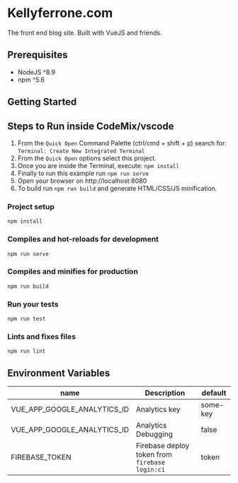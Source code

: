 # Kellyferrone.com

The front end blog site. Built with VueJS and friends. 

## Prerequisites

- NodeJS ^8.9
- npm ^5.6


## Getting Started

## Steps to Run inside CodeMix/vscode


1. From the `Quick Open`  Command Palette (ctrl/cmd + shift + p) search for:
     `Terminal: Create New Integrated Terminal`
2. From the `Quick Open` options select this project.
3. Once you are inside the Terminal, execute: `npm install`
4. Finally to run this example run `npm run serve`
5. Open your browser on http://localhost:8080
6. To build run `npm run build` and generate HTML/CSS/JS minification.

### Project setup
```
npm install
```

### Compiles and hot-reloads for development
```
npm run serve
```

### Compiles and minifies for production
```
npm run build
```

### Run your tests
```
npm run test
```

### Lints and fixes files
```
npm run lint
```

## Environment Variables

| name | Description | default |  
| ---- | ----------- | ------- |  
| VUE_APP_GOOGLE_ANALYTICS_ID | Analytics key | some-key |  
| VUE_APP_GOOGLE_ANALYTICS_ID | Analytics Debugging | false |  
| FIREBASE_TOKEN | Firebase deploy token from `firebase login:ci` | token | 